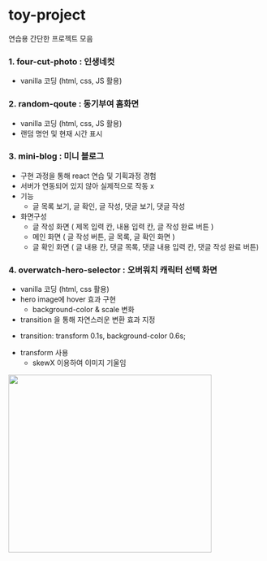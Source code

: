 # toy-project
연습용 간단한 프로젝트 모음

### 1. four-cut-photo : 인생네컷
* vanilla 코딩 (html, css, JS 활용)
  
### 2. random-qoute : 동기부여 홈화면
* vanilla 코딩 (html, css, JS 활용)
* 랜덤 명언 및 현재 시간 표시

### 3. mini-blog : 미니 블로그
* 구현 과정을 통해  react 연습 및 기획과정 경험
* 서버가 연동되어 있지 않아 실제적으로 작동 x
* 기능
  - 글 목록 보기, 글 확인, 글 작성, 댓글 보기, 댓글 작성
* 화면구성
  - 글 작성 화면 ( 제목 입력 칸, 내용 입력 칸, 글 작성 완료 버튼 )
  - 메인 화면 ( 글 작성 버튼, 글 목록, 글 확인 화면 )
  - 글 확인 화면 ( 글 내용 칸, 댓글 목록, 댓글 내용 입력 칸, 댓글 작성 완료 버튼)
  
### 4. overwatch-hero-selector : 오버워치 캐릭터 선택 화면
* vanilla 코딩 (html, css 활용)
* hero image에 hover 효과 구현
  - background-color & scale 변화
* transition 을 통해 자연스러운 변환 효과 지정
 - transition: transform 0.1s, background-color 0.6s;
* transform 사용
  - skewX 이용하여 이미지 기울임
  
<img src="https://user-images.githubusercontent.com/117700630/222671168-d735d191-31bc-451c-948d-02eaafad3e71.png" width="400" height="350"></center>
